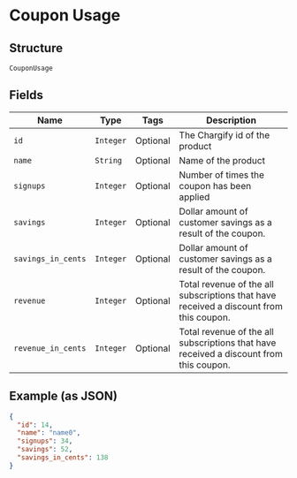 
# Coupon Usage

## Structure

`CouponUsage`

## Fields

| Name | Type | Tags | Description |
|  --- | --- | --- | --- |
| `id` | `Integer` | Optional | The Chargify id of the product |
| `name` | `String` | Optional | Name of the product |
| `signups` | `Integer` | Optional | Number of times the coupon has been applied |
| `savings` | `Integer` | Optional | Dollar amount of customer savings as a result of the coupon. |
| `savings_in_cents` | `Integer` | Optional | Dollar amount of customer savings as a result of the coupon. |
| `revenue` | `Integer` | Optional | Total revenue of the all subscriptions that have received a discount from this coupon. |
| `revenue_in_cents` | `Integer` | Optional | Total revenue of the all subscriptions that have received a discount from this coupon. |

## Example (as JSON)

```json
{
  "id": 14,
  "name": "name0",
  "signups": 34,
  "savings": 52,
  "savings_in_cents": 138
}
```

